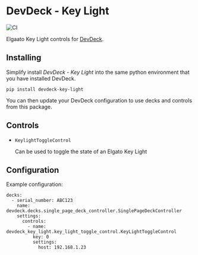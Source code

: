 # DevDeck - Key Light
![CI](https://github.com/jamesridgway/devdeck-key-light/workflows/CI/badge.svg?branch=main)

Elgaato Key Light controls for [DevDeck](https://github.com/jamesridgway/devdeck).

## Installing
Simplify install *DevDeck - Key Light* into the same python environment that you have installed DevDeck.

    pip install devdeck-key-light

You can then update your DevDeck configuration to use decks and controls from this package.

## Controls

* `KeylightToggleControl`

   Can be used to toggle the state of an Elgato Key Light

## Configuration

Example configuration:

    decks:
      - serial_number: ABC123
        name: devdeck.decks.single_page_deck_controller.SinglePageDeckController
        settings:
          controls:
            - name: devdeck_key_light.key_light_toggle_control.KeyLightToggleControl
              key: 0
              settings:
                host: 192.168.1.23
